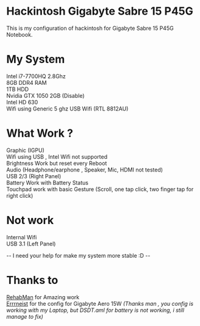 # Hackintosh Gigabyte Sabre 15 P45G
This is my configuration of hackintosh for Gigabyte Sabre 15 P45G Notebook.

# My System
Intel i7-7700HQ 2.8Ghz<br>
8GB DDR4 RAM<br>
1TB HDD<br>
Nvidia GTX 1050 2GB (Disable)<br>
Intel HD 630<br>
Wifi using Generic 5 ghz USB Wifi (RTL 8812AU)

# What Work ?
Graphic (IGPU)<br>
Wifi using USB , Intel Wifi not supported<br>
Brightness Work but reset every Reboot<br>
Audio (Headphone/earphone , Speaker, Mic, HDMI not tested)<br>
USB 2/3 (Right Panel)<br>
Battery Work with Battery Status<br>
Touchpad work with basic Gesture (Scroll, one tap click, two finger tap for right click)<br>

# Not work 
Internal Wifi<br>
USB 3.1 (Left Panel)<br>

-- I need your help for make my system more stable :D --

# Thanks to 
<a href="https://github.com/RehabMan">RehabMan</a> for Amazing work<br>
<a href="https://github.com/Errrneist">Errrneist</a> for the config for Gigabyte Aero 15W <i>(Thanks man , you config is working with my Laptop, but DSDT.aml for battery is not working, i still manage to fix)</i><br>
